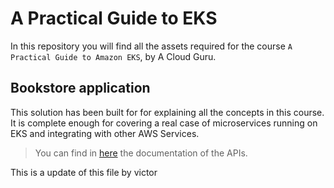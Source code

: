 # A Practical Guide to EKS

In this repository you will find all the assets required for the course `A Practical Guide to Amazon EKS`, by A Cloud Guru.


## Bookstore application

This solution has been built for for explaining all the concepts in this course. It is complete enough for covering a real case of microservices running on EKS and integrating with other AWS Services.

> You can find in [here](_docs/api.md) the documentation of the APIs.

This is a update of this file by victor
